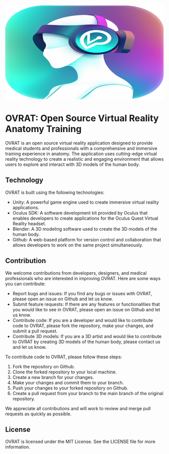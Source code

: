 

<div align="center">
  <img src="https://github.com/danieljou/OVRAT/blob/main/assets/Ovrat.PNG" width="600" height="300"/>
</div>

# OVRAT: Open Source Virtual Reality Anatomy Training

OVRAT is an open source virtual reality application designed to provide medical students and professionals with a comprehensive and immersive training experience in anatomy. The application uses cutting-edge virtual reality technology to create a realistic and engaging environment that allows users to explore and interact with 3D models of the human body.

## Technology

OVRAT is built using the following technologies:

- Unity: A powerful game engine used to create immersive virtual reality applications.
- Oculus SDK: A software development kit provided by Oculus that enables developers to create applications for the Oculus Quest Virtual Reality headset.
- Blender: A 3D modeling software used to create the 3D models of the human body.
- Github: A web-based platform for version control and collaboration that allows developers to work on the same project simultaneously.

## Contribution

We welcome contributions from developers, designers, and medical professionals who are interested in improving OVRAT. Here are some ways you can contribute:

- Report bugs and issues: If you find any bugs or issues with OVRAT, please open an issue on Github and let us know.
- Submit feature requests: If there are any features or functionalities that you would like to see in OVRAT, please open an issue on Github and let us know.
- Contribute code: If you are a developer and would like to contribute code to OVRAT, please fork the repository, make your changes, and submit a pull request.
- Contribute 3D models: If you are a 3D artist and would like to contribute to OVRAT by creating 3D models of the human body, please contact us and let us know.

To contribute code to OVRAT, please follow these steps:

1. Fork the repository on Github.
2. Clone the forked repository to your local machine.
3. Create a new branch for your changes.
4. Make your changes and commit them to your branch.
5. Push your changes to your forked repository on Github.
6. Create a pull request from your branch to the main branch of the original repository.

We appreciate all contributions and will work to review and merge pull requests as quickly as possible.

## License

OVRAT is licensed under the MIT License. See the LICENSE file for more information.
